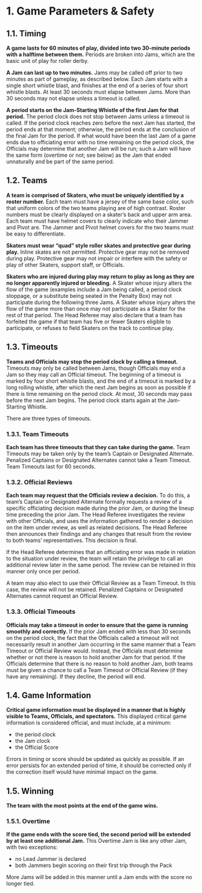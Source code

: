 
# 1. Game Parameters & Safety

## 1.1. Timing

**A game lasts for 60 minutes of play, divided into two 30-minute periods with a halftime between them.** Periods are broken into Jams, which are the basic unit of play for roller derby.

**A Jam can last up to two minutes.** Jams may be called off prior to two minutes as part of gameplay, as described below. Each Jam starts with a single short whistle blast, and finishes at the end of a series of four short whistle blasts. At least 30 seconds must elapse between Jams. More than 30 seconds may not elapse unless a timeout is called.

**A period starts on the Jam-Starting Whistle of the first Jam for that period.** The period clock does not stop between Jams unless a timeout is called. If the period clock reaches zero before the next Jam has started, the period ends at that moment; otherwise, the period ends at the conclusion of the final Jam for the period. If what would have been the last Jam of a game ends due to officiating error with no time remaining on the period clock, the Officials may determine that another Jam will be run; such a Jam will have the same form (overtime or not; see below) as the Jam that ended unnaturally and be part of the same period.

## 1.2. Teams

**A team is comprised of Skaters, who must be uniquely identified by a roster number.** Each team must have a jersey of the same base color, such that uniform colors of the two teams playing are of high contrast. Roster numbers must be clearly displayed on a skater’s back and upper arm area. Each team must have helmet covers to clearly indicate who their Jammer and Pivot are. The Jammer and Pivot helmet covers for the two teams must be easy to differentiate.

**Skaters must wear “quad” style roller skates and protective gear during play.** Inline skates are not permitted. Protective gear may not be removed during play. Protective gear may not impair or interfere with the safety or play of other Skaters, support staff, or Officials.

**Skaters who are injured during play may return to play as long as they are no longer apparently injured or bleeding.** A Skater whose injury alters the flow of the game (examples include a Jam being called, a period clock stoppage, or a substitute being seated in the Penalty Box) may not participate during the following three Jams. A Skater whose injury alters the flow of the game more than once may not participate as a Skater for the rest of that period. The Head Referee may also declare that a team has forfeited the game if that team has five or fewer Skaters eligible to participate, or refuses to field Skaters on the track to continue play.

## 1.3. Timeouts

**Teams and Officials may stop the period clock by calling a timeout.** Timeouts may only be called between Jams, though Officials may end a Jam so they may call an Official timeout. The beginning of a timeout is marked by four short whistle blasts, and the end of a timeout is marked by a long rolling whistle, after which the next Jam begins as soon as possible if there is time remaining on the period clock. At most, 30 seconds may pass before the next Jam begins. The period clock starts again at the Jam-Starting Whistle.

There are three types of timeouts.

### 1.3.1. Team Timeouts

**Each team has three timeouts that they can take during the game.** Team Timeouts may be taken only by the team’s Captain or Designated Alternate. Penalized Captains or Designated Alternates cannot take a Team Timeout. Team Timeouts last for 60 seconds.

### 1.3.2. Official Reviews

**Each team may request that the Officials review a decision.** To do this, a team’s Captain or Designated Alternate formally requests a review of a specific officiating decision made during the prior Jam, or during the lineup time preceding the prior Jam. The Head Referee investigates the review with other Officials, and uses the information gathered to render a decision on the item under review, as well as related decisions. The Head Referee then announces their findings and any changes that result from the review to both teams’ representatives. This decision is final.

If the Head Referee determines that an officiating error was made in relation to the situation under review, the team will retain the privilege to call an additional review later in the same period. The review can be retained in this manner only once per period.

A team may also elect to use their Official Review as a Team Timeout. In this case, the review will not be retained. Penalized Captains or Designated Alternates cannot request an Official Review.

### 1.3.3. Official Timeouts

**Officials may take a timeout in order to ensure that the game is running smoothly and correctly.** If the prior Jam ended with less than 30 seconds on the period clock, the fact that the Officials called a timeout will not necessarily result in another Jam occurring in the same manner that a Team Timeout or Official Review would. Instead, the Officials must determine whether or not there is reason to hold another Jam for that period. If the Officials determine that there is no reason to hold another Jam, both teams must be given a chance to call a Team Timeout or Official Review (if they have any remaining). If they decline, the period will end.

## 1.4. Game Information

**Critical game information must be displayed in a manner that is highly visible to Teams, Officials, and spectators.** This displayed critical game information is considered official, and must include, at a minimum:

- the period clock
- the Jam clock
- the Official Score

Errors in timing or score should be updated as quickly as possible. If an error persists for an extended period of time, it should be corrected only if the correction itself would have minimal impact on the game.

## 1.5. Winning

**The team with the most points at the end of the game wins.**

### 1.5.1. Overtime

**If the game ends with the score tied, the second period will be extended by at least one additional Jam.** This Overtime Jam is like any other Jam, with two exceptions:

- no Lead Jammer is declared
- both Jammers begin scoring on their first trip through the Pack

More Jams will be added in this manner until a Jam ends with the score no longer tied.

